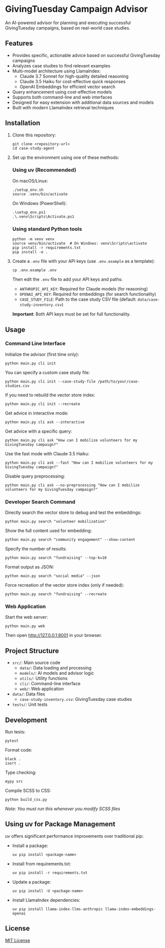 # GivingTuesday Campaign Advisor

An AI-powered advisor for planning and executing successful GivingTuesday campaigns, based on real-world case studies.

## Features

- Provides specific, actionable advice based on successful GivingTuesday campaigns
- Analyzes case studies to find relevant examples
- Multi-model architecture using LlamaIndex:
  - Claude 3.7 Sonnet for high-quality detailed reasoning 
  - Claude 3.5 Haiku for cost-effective quick responses
  - OpenAI Embeddings for efficient vector search
- Query enhancement using cost-effective models
- Supports both command-line and web interfaces
- Designed for easy extension with additional data sources and models
- Built with modern LlamaIndex retrieval techniques

## Installation

1. Clone this repository:
   ```
   git clone <repository-url>
   cd case-study-agent
   ```

2. Set up the environment using one of these methods:

   ### Using uv (Recommended)
   
   On macOS/Linux:
   ```
   ./setup_env.sh
   source .venv/bin/activate
   ```
   
   On Windows (PowerShell):
   ```
   .\setup_env.ps1
   .\.venv\Scripts\Activate.ps1
   ```

   ### Using standard Python tools
   
   ```
   python -m venv venv
   source venv/bin/activate  # On Windows: venv\Scripts\activate
   pip install -r requirements.txt
   pip install -e .
   ```

3. Create a `.env` file with your API keys (use `.env.example` as a template):
   ```
   cp .env.example .env
   ```
   
   Then edit the `.env` file to add your API keys and paths:
   - `ANTHROPIC_API_KEY`: Required for Claude models (for reasoning)
   - `OPENAI_API_KEY`: Required for embeddings (for search functionality)
   - `CASE_STUDY_FILE`: Path to the case study CSV file (default: `data/case-study-inventory.csv`)
   
   **Important**: Both API keys must be set for full functionality.

## Usage

### Command Line Interface

Initialize the advisor (first time only):
```
python main.py cli init
```

You can specify a custom case study file:
```
python main.py cli init --case-study-file /path/to/your/case-studies.csv
```

If you need to rebuild the vector store index:
```
python main.py cli init --recreate
```

Get advice in interactive mode:
```
python main.py cli ask --interactive
```

Get advice with a specific query:
```
python main.py cli ask "How can I mobilize volunteers for my GivingTuesday campaign?"
```

Use the fast mode with Claude 3.5 Haiku:
```
python main.py cli ask --fast "How can I mobilize volunteers for my GivingTuesday campaign?"
```

Disable query preprocessing:
```
python main.py cli ask --no-preprocessing "How can I mobilize volunteers for my GivingTuesday campaign?"
```

### Developer Search Command

Directly search the vector store to debug and test the embeddings:
```
python main.py search "volunteer mobilization"
```

Show the full content used for embedding:
```
python main.py search "community engagement" --show-content
```

Specify the number of results:
```
python main.py search "fundraising" --top-k=10
```

Format output as JSON:
```
python main.py search "social media" --json
```

Force recreation of the vector store index (only if needed):
```
python main.py search "fundraising" --recreate
```

### Web Application

Start the web server:
```
python main.py web
```

Then open http://127.0.0.1:8001 in your browser.

## Project Structure

- `src/`: Main source code
  - `data/`: Data loading and processing
  - `models/`: AI models and advisor logic
  - `utils/`: Utility functions
  - `cli/`: Command-line interface
  - `web/`: Web application
- `data/`: Data files
  - `case-study-inventory.csv`: GivingTuesday case studies
- `tests/`: Unit tests

## Development

Run tests:
```
pytest
```

Format code:
```
black .
isort .
```

Type checking:
```
mypy src
```

Compile SCSS to CSS:
```
python build_css.py
```
*Note: You must run this whenever you modify SCSS files*

## Using uv for Package Management

uv offers significant performance improvements over traditional pip:

- Install a package:
  ```
  uv pip install <package-name>
  ```
  
- Install from requirements.txt:
  ```
  uv pip install -r requirements.txt
  ```
  
- Update a package:
  ```
  uv pip install -U <package-name>
  ```

- Install LlamaIndex dependencies:
  ```
  uv pip install llama-index-llms-anthropic llama-index-embeddings-openai
  ```

## License

[MIT License](LICENSE)